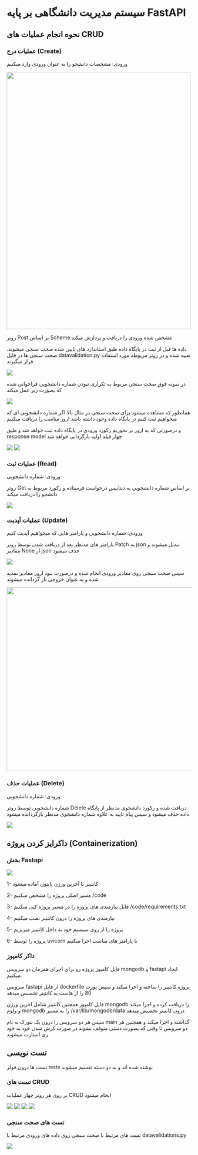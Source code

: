 # سیستم مدیریت دانشگاهی بر پایه FastAPI

## نحوه انجام عملیات های CRUD

### عملیات درج (Create)

ورودی: مشخصات دانشجو را به عنوان ورودی وارد میکنیم

<img src="images/meow1.jpg" width="500" height="700">

روتر Post بر اساس Scheme مشخص شده ورودی را دریافت و پردازش میکند

داده ها قبل از ثبت در پایگاه داده طبق استاندارد های تایین شده صحت سنجی میشوند.
صحت سنجی ها در فایل datavalidation.py تعبیه شده و در روتر مربوطه مورد استفاده قرار میگیرند

<img src="images/meow2.png">

در نمونه فوق صحت سنجی مربوط به تکراری نبودن شماره دانشجویی فراخوانی شده که بصورت زیر عمل میکند

<img src="images/meow3.png">

همانطور که مشاهده میشود برای صحت سنجی در مثال بالا اگر شماره دانشجویی ای که میخواهیم ثبت کنیم در پایگاه داده وجود داشته باشد ارور مناسب را دریافت میکنیم

و درصورتی که به ارور بر نخوریم رکورد ورودی در پایگاه داده ثبت خواهد شد و طبق response model چهار فیلد اولیه بازگردانی خواهد شد

<img src="images/meow4.png">
<img src="images/meow5.png">

### عملیات ثبت (Read)

ورودی: شماره دانشجویی

روتر Get بر اساس شماره دانشجویی به دیتابیس درخواست فرستاده و رکورد مربوط به دانشجو را دریافت میکند

<img src="images/meow6.png">

### عملیات آپدیت (Update)

ورودی: شماره دانشجویی و پارامتر هایی که میخواهیم آپدیت کنیم

پارامتر های مدنظر بعد از دریافت شدن توسط روتر Patch به json تبدیل میشوند و مقادیر None از json حذف میشود

<img src="images/meow7.png">

سپس صحت سنجی روی مقادیر ورودی انجام شده و درصورت نبود ارور مقادیر تمدید شده و به عنوان خروجی باز گردانده میشوند

<img src="images/meow8.png" width="700" height="500">

### عملیات حذف (Delete)

ورودی: شماره دانشجویی

شماره دانشجویی توسط روتر Delete دریافت شده و رکورد دانشجوی مدنظر از پایگاه داده حذف میشود و سپس پیام تایید به علاوه شماره دانشجوی مدنظر بازگردانده میشود

<img src="images/meow9.png">

## داکرایز کردن پروژه (Containerization)

### بخش Fastapi

<img src="images/meow10.png">

1- کانتینر با آخرین ورژن پایتون آماده میشود

2- مسیر اصلی پروژه را مشخص میکنیم /code

3- فایل نیازمندی های پروژه را در مسیر پروژه کپی میکنیم /code/requirements.txt

4- نیازمندی های پروژه را درون کانتینر نصب میکنیم

5- پروژه را از روی سیستم خود به داخل کانتینر میریزیم

6- پروژه را توسط uvicorn با پارامتر های مناسب اجرا میکنیم

### داکر کامپوز

فایل کامپوز پروژه رو برای اجرای همزمان دو سرویس mongodb و fastapi ایجاد میکنیم.

سرویس fastapi از فایل dockerfile پروژه کانتینر را ساخته و اجرا میکند و سپس پورت 80 را از هاست به کانتینر تخصیص میدهد

فایل کامپوز همچنین کانتینر شامل اخرین ورژن mongodb را دریافت کرده و اجرا میکند و ولوم mongodb را به مسیر /var/lib/mongodb/data درون کانتینر تخصیص میدهد

سپس هر دو سرویس را درون یک نتورک به نام main گذاشته و اجرا میکند
و همچنین هر دو سرویس تا وقتی که بصورت دستی متوقف نشوند در صورت کرش شدن خود به خود ری استارت میشوند

## تست نویسی

تست ها درون فولر tests نوشته شده اند و به دو دسته تقسیم میشوند

### تست های CRUD

بر روی هر روتر چهار عملیات CRUD انجام میشود

<img src="images/meow11.png">
<img src="images/meow12.png">
<img src="images/meow13.png">
<img src="images/meow14.png">

### تست های صحت سنجی

تست های مرتبط با صحت سنجی روی داده های ورودی مرتبط با datavalidations.py

<img src="images/meow15.png">
